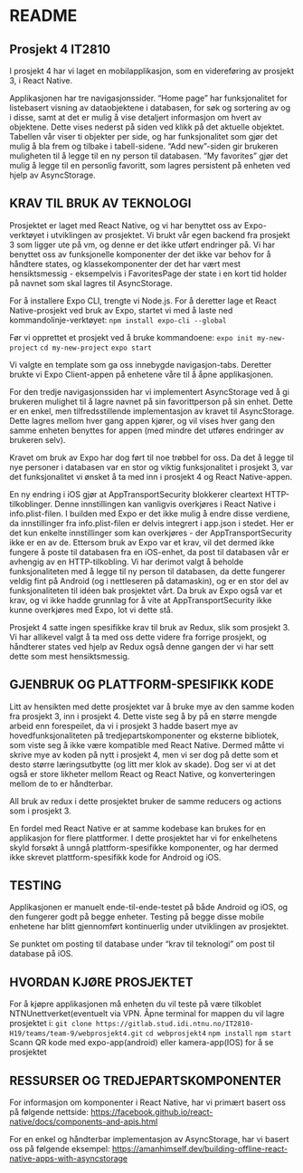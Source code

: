 # README
## Prosjekt 4 IT2810

I prosjekt 4 har vi laget en mobilapplikasjon, som en videreføring av prosjekt 3, i React Native. 

Applikasjonen har tre navigasjonssider. “Home page” har funksjonalitet for listebasert visning av dataobjektene i databasen, for søk og sortering av og i disse, samt at det er mulig å vise detaljert informasjon om hvert av objektene. Dette vises nederst på siden ved klikk på det aktuelle objektet. Tabellen vår viser ti objekter per side, og har funksjonalitet som gjør det mulig å bla frem og tilbake i tabell-sidene. “Add new”-siden gir brukeren muligheten til å legge til en ny person til databasen. “My favorites” gjør det mulig å legge til en personlig favoritt, som lagres persistent på enheten ved hjelp av AsyncStorage. 

## KRAV TIL BRUK AV TEKNOLOGI

Prosjektet er laget med React Native, og vi har benyttet oss av Expo-verktøyet i utviklingen av prosjektet. Vi brukt vår egen backend fra prosjekt 3 som ligger ute på vm, og denne er det ikke utført endringer på. Vi har benyttet oss av funksjonelle komponenter der det ikke var behov for å håndtere states, og klassekomponenter der det har vært mest hensiktsmessig - eksempelvis i FavoritesPage der state i en kort tid holder på navnet som skal lagres til AsyncStorage.

For å installere Expo CLI, trengte vi Node.js. For å deretter lage et React Native-prosjekt ved bruk av Expo, startet vi med å laste ned kommandolinje-verktøyet:
`npm install expo-cli --global`

Før vi opprettet et prosjekt ved å bruke kommandoene:
`expo init my-new-project`
`cd my-new-project`
`expo start`

Vi valgte en template som ga oss innebygde navigasjon-tabs. Deretter brukte vi Expo Client-appen på enhetene våre til å åpne applikasjonen. 

For den tredje navigasjonssiden har vi implementert AsyncStorage ved å gi brukeren mulighet til å lagre navnet på sin favorittperson på sin enhet. Dette er en enkel, men tilfredsstillende implementasjon av kravet til AsyncStorage. Dette lagres mellom hver gang appen kjører, og vil vises hver gang den samme enheten benyttes for appen (med mindre det utføres endringer av brukeren selv). 

Kravet om bruk av Expo har dog ført til noe trøbbel for oss. Da det å legge til nye personer i databasen var en stor og viktig funksjonalitet i prosjekt 3, var det funksjonalitet vi ønsket å ta med inn i prosjekt 4 og React Native-appen. 

En ny endring i iOS gjør at AppTransportSecurity blokkerer cleartext HTTP-tilkoblinger. Denne innstillingen kan vanligvis overkjøres i React Native i info.plist-filen. I builden med Expo er det ikke mulig å endre disse verdiene, da innstillinger fra info.plist-filen er delvis integrert i app.json i stedet. Her er det kun enkelte innstillinger som kan overkjøres - der AppTransportSecurity ikke er en av de. Ettersom bruk av Expo var et krav, vil det dermed ikke fungere å poste til databasen fra en iOS-enhet, da post til databasen vår er avhengig av en HTTP-tilkobling. Vi har derimot valgt å beholde funksjonaliteten med å legge til ny person til databasen, da dette fungerer veldig fint på Android (og i nettleseren på datamaskin), og er en stor del av funksjonaliteten til idéen bak prosjektet vårt. Da bruk av Expo også var et krav, og vi ikke hadde grunnlag for å vite at AppTransportSecurity ikke kunne overkjøres med Expo, lot vi dette stå. 

Prosjekt 4 satte ingen spesifikke krav til bruk av Redux, slik som prosjekt 3. Vi har allikevel valgt å ta med oss dette videre fra forrige prosjekt, og håndterer states ved hjelp av Redux også denne gangen der vi har sett dette som mest hensiktsmessig. 

## GJENBRUK OG PLATTFORM-SPESIFIKK KODE

Litt av hensikten med dette prosjektet var å bruke mye av den samme koden fra prosjekt 3, inn i prosjekt 4. Dette viste seg å by på en større mengde arbeid enn forespeilet, da vi i prosjekt 3 hadde basert mye av hovedfunksjonaliteten på tredjepartskomponenter og eksterne bibliotek, som viste seg å ikke være kompatible med React Native. Dermed måtte vi skrive mye av koden på nytt i prosjekt 4, men vi ser dog på dette som et desto større læringsutbytte (og litt mer klok av skade). Dog ser vi at det også er store likheter mellom React og React Native, og konverteringen mellom de to er håndterbar. 

All bruk av redux i dette prosjektet bruker de samme reducers og actions som i prosjekt 3.

En fordel med React Native er at samme kodebase kan brukes for en applikasjon for flere plattformer. I dette prosjektet har vi for enkelhetens skyld forsøkt å unngå plattform-spesifikke komponenter, og har dermed ikke skrevet plattform-spesifikk kode for Android og iOS. 

## TESTING

Applikasjonen er manuelt ende-til-ende-testet på både Android og iOS, og den fungerer godt på begge enheter. Testing på begge disse mobile enhetene har blitt gjennomført kontinuerlig under utviklingen av prosjektet. 

Se punktet om posting til database under “krav til teknologi” om post til database på iOS. 

## HVORDAN KJØRE PROSJEKTET
For å kjøpre applikasjonen må enheten du vil teste på være tilkoblet NTNUnettverket(eventuelt via VPN.
Åpne terminal for mappen du vil lagre prosjektet i:
`git clone https://gitlab.stud.idi.ntnu.no/IT2810-H19/teams/team-9/webprosjekt4.git`
`cd webprosjekt4`
`npm install`
`npm start`
Scann QR kode med expo-app(android) eller kamera-app(IOS) for å se prosjektet


## RESSURSER OG TREDJEPARTSKOMPONENTER

For informasjon om komponenter i React Native, har vi primært basert oss på følgende nettside:
https://facebook.github.io/react-native/docs/components-and-apis.html

For en enkel og håndterbar implementasjon av AsyncStorage, har vi basert oss på følgende eksempel:
https://amanhimself.dev/building-offline-react-native-apps-with-asyncstorage
